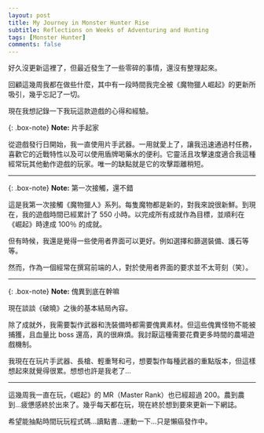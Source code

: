 ```yaml
---
layout: post
title: My Journey in Monster Hunter Rise
subtitle: Reflections on Weeks of Adventuring and Hunting
tags: [Monster Hunter]
comments: false
---
```


好久沒更新這裡了，但最近發生了一些零碎的事情，還沒有整理起來。

回顧這幾周我都在做些什麼，其中有一段時間我完全被《魔物獵人崛起》的更新所吸引，幾乎忘記了一切。

現在我想記錄一下我玩這款遊戲的心得和經驗。

{: .box-note}
**Note:** 片手起家

從遊戲發行日開始，我一直使用片手武器。一用就愛上了，讓我迅速通過村任務，喜歡它的近戰特性以及可以使用盾牌喝藥水的便利。它靈活且攻擊速度適合我這種經常玩其他動作遊戲的玩家。唯一的缺點就是它的攻擊距離稍短。

---

{: .box-note}
**Note:** 第一次接觸，還不錯

這是我第一次接觸《魔物獵人》系列。每隻魔物都是新的，對我來說很新鮮。到現在，我的遊戲時間已經累計了 550 小時。以完成所有成就作為目標，並順利在《崛起》時達成 100％ 的成就。

但有時候，我還是覺得一些使用者界面可以更好。例如選擇和篩選裝備、護石等等。

然而，作為一個經常在撰寫前端的人，對於使用者界面的要求並不太苛刻（笑）。

---

{: .box-note}
**Note:** 傀異到底在幹嘛

現在談談《破曉》之後的基本結局內容。

除了成就外，我需要製作武器和洗裝備時都需要傀異素材。但這些傀異怪物不能被捕獲，且血量比 boss 還高，真的很麻煩。我討厭這種需要花費更多時間的農場遊戲機制。

我現在在玩片手武器、長槍、輕重弩和弓，想要製作每種武器的重點版本，但這樣想起來就覺得很累。想想也許是我老了...

---

這幾周我一直在玩，《崛起》的 MR（Master Rank）也已經超過 200。農到農到...疲憊感終於出來了。幾乎每天都在玩，現在終於想到要來更新一下網誌。

希望能抽點時間玩玩程式碼...讀點書...運動一下...只是懶癌發作中。
